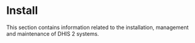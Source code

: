 # Install

This section contains information related to the installation, management and maintenance of DHIS 2 systems.
